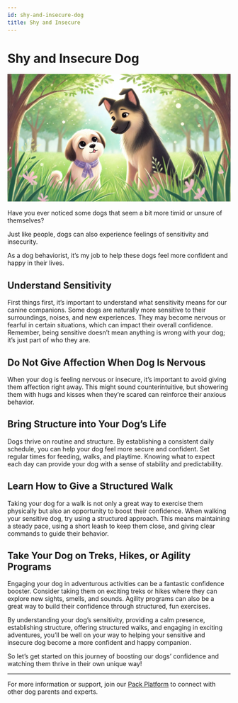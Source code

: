 ```yaml
---
id: shy-and-insecure-dog
title: Shy and Insecure
---
```


# Shy and Insecure Dog

![OhMyDog Rocks Banner](../../../static/img/Shy-Insecure-Cover.jpg)


Have you ever noticed some dogs that seem a bit more timid or unsure of themselves?

Just like people, dogs can also experience feelings of sensitivity and insecurity.

As a dog behaviorist, it’s my job to help these dogs feel more confident and happy in their lives.

## Understand Sensitivity

First things first, it’s important to understand what sensitivity means for our canine companions. Some dogs are naturally more sensitive to their surroundings, noises, and new experiences. They may become nervous or fearful in certain situations, which can impact their overall confidence. Remember, being sensitive doesn’t mean anything is wrong with your dog; it’s just part of who they are.

## Do Not Give Affection When Dog Is Nervous

When your dog is feeling nervous or insecure, it’s important to avoid giving them affection right away. This might sound counterintuitive, but showering them with hugs and kisses when they’re scared can reinforce their anxious behavior.

## Bring Structure into Your Dog’s Life

Dogs thrive on routine and structure. By establishing a consistent daily schedule, you can help your dog feel more secure and confident. Set regular times for feeding, walks, and playtime. Knowing what to expect each day can provide your dog with a sense of stability and predictability.

## Learn How to Give a Structured Walk

Taking your dog for a walk is not only a great way to exercise them physically but also an opportunity to boost their confidence. When walking your sensitive dog, try using a structured approach. This means maintaining a steady pace, using a short leash to keep them close, and giving clear commands to guide their behavior.

## Take Your Dog on Treks, Hikes, or Agility Programs

Engaging your dog in adventurous activities can be a fantastic confidence booster. Consider taking them on exciting treks or hikes where they can explore new sights, smells, and sounds. Agility programs can also be a great way to build their confidence through structured, fun exercises.

By understanding your dog’s sensitivity, providing a calm presence, establishing structure, offering structured walks, and engaging in exciting adventures, you’ll be well on your way to helping your sensitive and insecure dog become a more confident and happy companion.

So let’s get started on this journey of boosting our dogs’ confidence and watching them thrive in their own unique way!

---

For more information or support, join our [Pack Platform](/pack-platform) to connect with other dog parents and experts.
